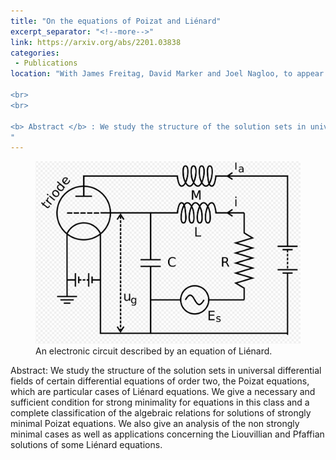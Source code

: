 ```yaml
---
title: "On the equations of Poizat and Liénard"
excerpt_separator: "<!--more-->"
link: https://arxiv.org/abs/2201.03838
categories:
 - Publications
location: "With James Freitag, David Marker and Joel Nagloo, to appear in International Mathematics Research Notices (49 pages).

<br>
<br>

<b> Abstract </b> : We study the structure of the solution sets in universal differential fields of certain differential equations of order two, the Poizat equations, which are particular cases of Liénard equations. We give a necessary and sufficient condition for strong minimality for equations in this class and a complete classification of the algebraic relations for solutions of strongly minimal Poizat equations. We also give an analysis of the non strongly minimal cases as well as applications concerning the Liouvillian and Pfaffian solutions of some Liénard equations.
"
---
```


<figure>
    <a href="/assets/images/vanderpol.png"><img src="/assets/images/vanderpol.png"></a>
    <figcaption>An electronic circuit described by an equation of Liénard. </figcaption>
</figure>

Abstract: We study the structure of the solution sets in universal differential fields of certain differential equations of order two, the Poizat equations, which are particular cases of Liénard equations. We give a necessary and sufficient condition for strong minimality for equations in this class and a complete classification of the algebraic relations for solutions of strongly minimal Poizat equations. We also give an analysis of the non strongly minimal cases as well as applications concerning the Liouvillian and Pfaffian solutions of some Liénard equations.